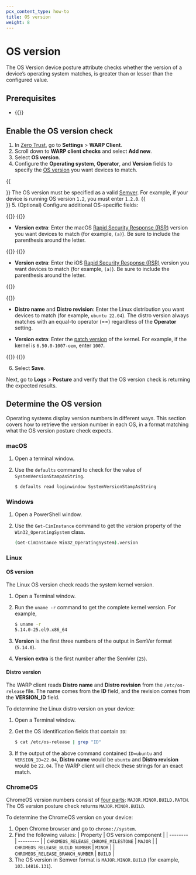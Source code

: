 ```yaml
---
pcx_content_type: how-to
title: OS version
weight: 8
---
```


# OS version

The OS Version device posture attribute checks whether the version of a device’s operating system matches, is greater than or lesser than the configured value.

## Prerequisites

- {{<render file="posture/_prereqs-warp-is-deployed.md" withParameters="[WARP client checks](/cloudflare-one/identity/devices/warp-client-checks/)">}}

## Enable the OS version check

1. In [Zero Trust](https://one.dash.cloudflare.com), go to **Settings** > **WARP Client**.
2. Scroll down to **WARP client checks** and select **Add new**.
3. Select **OS version**.
4. Configure the **Operating system**, **Operator**, and **Version** fields to specify the [OS version](#determine-the-os-version) you want devices to match.

{{<Aside type="note">}}
The OS version must be specified as a valid [Semver](https://semver.org/). For example, if your device is running OS version `1.2`, you must enter `1.2.0`.
{{</Aside>}}
5. (Optional) Configure additional OS-specific fields:

{{<tabs labels="macOS | iOS | Linux">}}
{{<tab label="macos" no-code="true">}}

- **Version extra**: Enter the macOS [Rapid Security Response (RSR)](https://support.apple.com/guide/deployment/rapid-security-responses-dep93ff7ea78/web) version you want devices to match (for example, `(a)`). Be sure to include the parenthesis around the letter.

{{</tab>}}
{{<tab label="ios" no-code="true">}}

- **Version extra**: Enter the iOS [Rapid Security Response (RSR)](https://support.apple.com/guide/deployment/rapid-security-responses-dep93ff7ea78/web) version you want devices to match (for example, `(a)`). Be sure to include the parenthesis around the letter.

{{</tab>}}

{{<tab label="linux" no-code="true">}}

- **Distro name** and **Distro revision**: Enter the Linux distribution you want devices to match (for example, `ubuntu 22.04`). The distro version always matches with an equal-to operator (==) regardless of the **Operator** setting.

- **Version extra**: Enter the [patch version](#linux) of the kernel. For example, if the kernel is `6.50.0-1007-oem`, enter `1007`.

{{</tab>}}
{{</tabs>}}

6. Select **Save**.

Next, go to **Logs** > **Posture** and verify that the OS version check is returning the expected results.

## Determine the OS version

Operating systems display version numbers in different ways. This section covers how to retrieve the version number in each OS, in a format matching what the OS version posture check expects.

### macOS

1. Open a terminal window.
1. Use the `defaults` command to check for the value of `SystemVersionStampAsString`.

   ```sh
   $ defaults read loginwindow SystemVersionStampAsString
   ```

### Windows

1. Open a PowerShell window.
1. Use the `Get-CimInstance` command to get the version property of the `Win32_OperatingSystem` class.

   ```bash
   (Get-CimInstance Win32_OperatingSystem).version
   ```

### Linux

#### OS version

The Linux OS version check reads the system kernel version.

1. Open a Terminal window.
2. Run the `uname -r` command to get the complete kernel version. For example,

   ```sh
   $ uname -r
   5.14.0-25.el9.x86_64
   ```

3. **Version** is the first three numbers of the output in SemVer format (`5.14.0`).

4. **Version extra** is the first number after the SemVer (`25`).

#### Distro version

The WARP client reads **Distro name** and **Distro revision** from the `/etc/os-release` file. The name comes from the **ID** field, and the revision comes from the **VERSION_ID** field.

To determine the Linux distro version on your device:

1. Open a Terminal window.
2. Get the OS identification fields that contain `ID`:

   ```sh
   $ cat /etc/os-release | grep "ID"
   ```

3. If the output of the above command contained `ID=ubuntu` and `VERSION_ID=22.04`, **Distro name** would be `ubuntu` and **Distro revision** would be `22.04`. The WARP client will check these strings for an exact match.

### ChromeOS

ChromeOS version numbers consist of [four parts](https://www.chromium.org/developers/version-numbers/): `MAJOR.MINOR.BUILD.PATCH`. The OS version posture check returns `MAJOR.MINOR.BUILD`.

To determine the ChromeOS version on your device:

1. Open Chrome browser and go to `chrome://system`.
2. Find the following values:
   | Property | OS version component |
   | -------- | --------- |
   | `CHROMEOS_RELEASE_CHROME_MILESTONE` | `MAJOR` |
   | `CHROMEOS_RELEASE_BUILD_NUMBER` | `MINOR` |
   | `CHROMEOS_RELEASE_BRANCH_NUMBER` | `BUILD` |
3. The OS version in Semver format is `MAJOR.MINOR.BUILD` (for example, `103.14816.131`).
